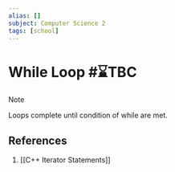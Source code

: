 ```yaml
---
alias: []
subject: Computer Science 2
tags: [school]
---
```

# While Loop #⌛TBC 

>[!note]
>Loops complete until condition of while are met.

## References
1. [[C++ Iterator Statements]]